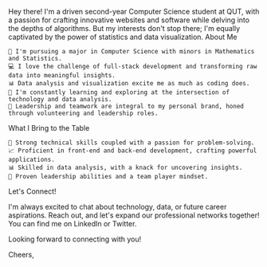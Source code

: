 Hey there! I'm a driven second-year Computer Science student at QUT, with a passion for crafting innovative websites and software while delving into the depths of algorithms. But my interests don't stop there; I'm equally captivated by the power of statistics and data visualization.
About Me

    🚀 I'm pursuing a major in Computer Science with minors in Mathematics and Statistics.
    💻 I love the challenge of full-stack development and transforming raw data into meaningful insights.
    📊 Data analysis and visualization excite me as much as coding does.
    🌱 I'm constantly learning and exploring at the intersection of technology and data analysis.
    🤝 Leadership and teamwork are integral to my personal brand, honed through volunteering and leadership roles.

What I Bring to the Table

    🌟 Strong technical skills coupled with a passion for problem-solving.
    📈 Proficient in front-end and back-end development, crafting powerful applications.
    📊 Skilled in data analysis, with a knack for uncovering insights.
    🤝 Proven leadership abilities and a team player mindset.

Let's Connect!

I'm always excited to chat about technology, data, or future career aspirations. Reach out, and let's expand our professional networks together! You can find me on LinkedIn or Twitter.

Looking forward to connecting with you!

Cheers,
